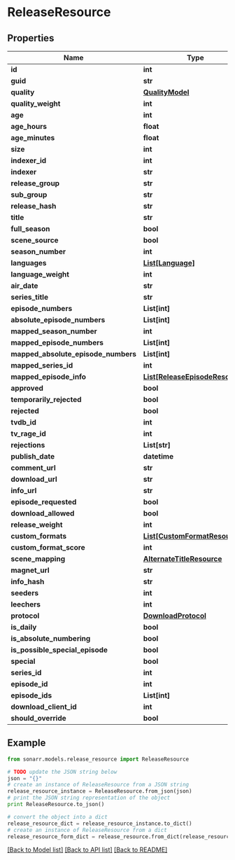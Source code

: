 # ReleaseResource


## Properties
Name | Type | Description | Notes
------------ | ------------- | ------------- | -------------
**id** | **int** |  | [optional] 
**guid** | **str** |  | [optional] 
**quality** | [**QualityModel**](QualityModel.md) |  | [optional] 
**quality_weight** | **int** |  | [optional] 
**age** | **int** |  | [optional] 
**age_hours** | **float** |  | [optional] 
**age_minutes** | **float** |  | [optional] 
**size** | **int** |  | [optional] 
**indexer_id** | **int** |  | [optional] 
**indexer** | **str** |  | [optional] 
**release_group** | **str** |  | [optional] 
**sub_group** | **str** |  | [optional] 
**release_hash** | **str** |  | [optional] 
**title** | **str** |  | [optional] 
**full_season** | **bool** |  | [optional] 
**scene_source** | **bool** |  | [optional] 
**season_number** | **int** |  | [optional] 
**languages** | [**List[Language]**](Language.md) |  | [optional] 
**language_weight** | **int** |  | [optional] 
**air_date** | **str** |  | [optional] 
**series_title** | **str** |  | [optional] 
**episode_numbers** | **List[int]** |  | [optional] 
**absolute_episode_numbers** | **List[int]** |  | [optional] 
**mapped_season_number** | **int** |  | [optional] 
**mapped_episode_numbers** | **List[int]** |  | [optional] 
**mapped_absolute_episode_numbers** | **List[int]** |  | [optional] 
**mapped_series_id** | **int** |  | [optional] 
**mapped_episode_info** | [**List[ReleaseEpisodeResource]**](ReleaseEpisodeResource.md) |  | [optional] 
**approved** | **bool** |  | [optional] 
**temporarily_rejected** | **bool** |  | [optional] 
**rejected** | **bool** |  | [optional] 
**tvdb_id** | **int** |  | [optional] 
**tv_rage_id** | **int** |  | [optional] 
**rejections** | **List[str]** |  | [optional] 
**publish_date** | **datetime** |  | [optional] 
**comment_url** | **str** |  | [optional] 
**download_url** | **str** |  | [optional] 
**info_url** | **str** |  | [optional] 
**episode_requested** | **bool** |  | [optional] 
**download_allowed** | **bool** |  | [optional] 
**release_weight** | **int** |  | [optional] 
**custom_formats** | [**List[CustomFormatResource]**](CustomFormatResource.md) |  | [optional] 
**custom_format_score** | **int** |  | [optional] 
**scene_mapping** | [**AlternateTitleResource**](AlternateTitleResource.md) |  | [optional] 
**magnet_url** | **str** |  | [optional] 
**info_hash** | **str** |  | [optional] 
**seeders** | **int** |  | [optional] 
**leechers** | **int** |  | [optional] 
**protocol** | [**DownloadProtocol**](DownloadProtocol.md) |  | [optional] 
**is_daily** | **bool** |  | [optional] 
**is_absolute_numbering** | **bool** |  | [optional] 
**is_possible_special_episode** | **bool** |  | [optional] 
**special** | **bool** |  | [optional] 
**series_id** | **int** |  | [optional] 
**episode_id** | **int** |  | [optional] 
**episode_ids** | **List[int]** |  | [optional] 
**download_client_id** | **int** |  | [optional] 
**should_override** | **bool** |  | [optional] 

## Example

```python
from sonarr.models.release_resource import ReleaseResource

# TODO update the JSON string below
json = "{}"
# create an instance of ReleaseResource from a JSON string
release_resource_instance = ReleaseResource.from_json(json)
# print the JSON string representation of the object
print ReleaseResource.to_json()

# convert the object into a dict
release_resource_dict = release_resource_instance.to_dict()
# create an instance of ReleaseResource from a dict
release_resource_form_dict = release_resource.from_dict(release_resource_dict)
```
[[Back to Model list]](../README.md#documentation-for-models) [[Back to API list]](../README.md#documentation-for-api-endpoints) [[Back to README]](../README.md)


